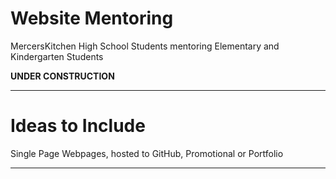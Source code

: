 # Website Mentoring
MercersKitchen High School Students mentoring Elementary and Kindergarten Students

**UNDER CONSTRUCTION**


---

# Ideas to Include
Single Page Webpages, hosted to GitHub, Promotional or Portfolio

---
